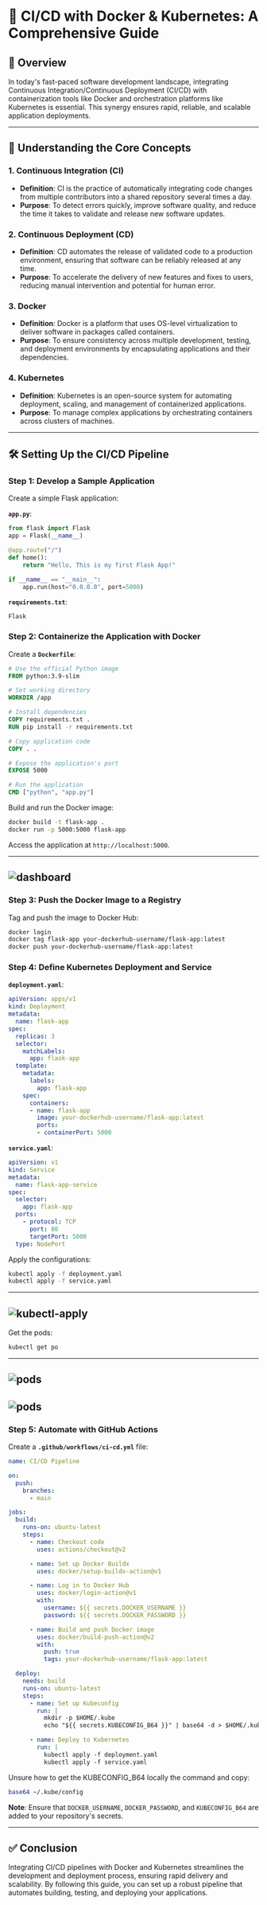 # 🚀 CI/CD with Docker & Kubernetes: A Comprehensive Guide

## 📌 Overview

In today's fast-paced software development landscape, integrating Continuous Integration/Continuous Deployment (CI/CD) with containerization tools like Docker and orchestration platforms like Kubernetes is essential. This synergy ensures rapid, reliable, and scalable application deployments.

---

## 🔄 Understanding the Core Concepts

### 1. Continuous Integration (CI)

* **Definition**: CI is the practice of automatically integrating code changes from multiple contributors into a shared repository several times a day.
* **Purpose**: To detect errors quickly, improve software quality, and reduce the time it takes to validate and release new software updates.

### 2. Continuous Deployment (CD)

* **Definition**: CD automates the release of validated code to a production environment, ensuring that software can be reliably released at any time.
* **Purpose**: To accelerate the delivery of new features and fixes to users, reducing manual intervention and potential for human error.

### 3. Docker

* **Definition**: Docker is a platform that uses OS-level virtualization to deliver software in packages called containers.
* **Purpose**: To ensure consistency across multiple development, testing, and deployment environments by encapsulating applications and their dependencies.

### 4. Kubernetes

* **Definition**: Kubernetes is an open-source system for automating deployment, scaling, and management of containerized applications.
* **Purpose**: To manage complex applications by orchestrating containers across clusters of machines.

---

## 🛠️ Setting Up the CI/CD Pipeline

### Step 1: Develop a Sample Application

Create a simple Flask application:

**`app.py`**:

```python
from flask import Flask
app = Flask(__name__)

@app.route("/")
def home():
    return "Hello, This is my first Flask App!"

if __name__ == "__main__":
    app.run(host="0.0.0.0", port=5000)
```



**`requirements.txt`**:

```
Flask
```



### Step 2: Containerize the Application with Docker

Create a **`Dockerfile`**:

```dockerfile
# Use the official Python image
FROM python:3.9-slim

# Set working directory
WORKDIR /app

# Install dependencies
COPY requirements.txt .
RUN pip install -r requirements.txt

# Copy application code
COPY . .

# Expose the application's port
EXPOSE 5000

# Run the application
CMD ["python", "app.py"]
```



Build and run the Docker image:

```bash
docker build -t flask-app .
docker run -p 5000:5000 flask-app
```



Access the application at `http://localhost:5000`.

----
![dashboard](1.png)
----

### Step 3: Push the Docker Image to a Registry

Tag and push the image to Docker Hub:

```bash
docker login
docker tag flask-app your-dockerhub-username/flask-app:latest
docker push your-dockerhub-username/flask-app:latest
```



### Step 4: Define Kubernetes Deployment and Service

**`deployment.yaml`**:

```yaml
apiVersion: apps/v1
kind: Deployment
metadata:
  name: flask-app
spec:
  replicas: 3
  selector:
    matchLabels:
      app: flask-app
  template:
    metadata:
      labels:
        app: flask-app
    spec:
      containers:
      - name: flask-app
        image: your-dockerhub-username/flask-app:latest
        ports:
        - containerPort: 5000
```



**`service.yaml`**:

```yaml
apiVersion: v1
kind: Service
metadata:
  name: flask-app-service
spec:
  selector:
    app: flask-app
  ports:
    - protocol: TCP
      port: 80
      targetPort: 5000
  type: NodePort
```



Apply the configurations:

```bash
kubectl apply -f deployment.yaml
kubectl apply -f service.yaml
```
----
![kubectl-apply](5.PNG)
----

Get the pods:

```bash
kubectl get po
```
----
![pods](4.PNG)
----
![pods](3.PNG)
----
### Step 5: Automate with GitHub Actions

Create a **`.github/workflows/ci-cd.yml`** file:

```yaml
name: CI/CD Pipeline

on:
  push:
    branches:
      - main

jobs:
  build:
    runs-on: ubuntu-latest
    steps:
      - name: Checkout code
        uses: actions/checkout@v2

      - name: Set up Docker Buildx
        uses: docker/setup-buildx-action@v1

      - name: Log in to Docker Hub
        uses: docker/login-action@v1
        with:
          username: ${{ secrets.DOCKER_USERNAME }}
          password: ${{ secrets.DOCKER_PASSWORD }}

      - name: Build and push Docker image
        uses: docker/build-push-action@v2
        with:
          push: true
          tags: your-dockerhub-username/flask-app:latest

  deploy:
    needs: build
    runs-on: ubuntu-latest
    steps:
      - name: Set up Kubeconfig
        run: |
          mkdir -p $HOME/.kube
          echo "${{ secrets.KUBECONFIG_B64 }}" | base64 -d > $HOME/.kube/config

      - name: Deploy to Kubernetes
        run: |
          kubectl apply -f deployment.yaml
          kubectl apply -f service.yaml
```

Unsure how to get the KUBECONFIG_B64 locally the command and copy:

```bash
base64 ~/.kube/config
```



**Note**: Ensure that `DOCKER_USERNAME`, `DOCKER_PASSWORD`, and `KUBECONFIG_B64` are added to your repository's secrets.

---

## ✅ Conclusion

Integrating CI/CD pipelines with Docker and Kubernetes streamlines the development and deployment process, ensuring rapid delivery and scalability. By following this guide, you can set up a robust pipeline that automates building, testing, and deploying your applications.

